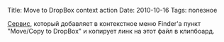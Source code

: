 Title: Move to DropBox context action
Date: 2010-10-16
Tags: полезное

<div class="text"><p><a href="http://wiki.dropbox.com/DropboxAddons/Dropbox%20Service">Cервис</a>, который добавляет в контекстное меню Finder'а пункт "Move/Copy to DropBox" и копирует линк на этот файл в клипбоард.</p></div>